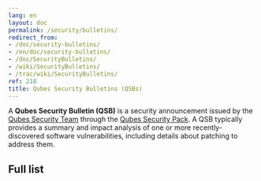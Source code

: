 ```yaml
---
lang: en
layout: doc
permalink: /security/bulletins/
redirect_from:
- /doc/security-bulletins/
- /en/doc/security-bulletins/
- /doc/SecurityBulletins/
- /wiki/SecurityBulletins/
- /trac/wiki/SecurityBulletins/
ref: 218
title: Qubes Security Bulletins (QSBs)
---
```


A **Qubes Security Bulletin (QSB)** is a security announcement issued by the
[Qubes Security Team](/security/#the-qubes-security-team) through the [Qubes
Security Pack](/security/pack/). A QSB typically provides a summary and impact
analysis of one or more recently-discovered software vulnerabilities, including
details about patching to address them.

## Full list
